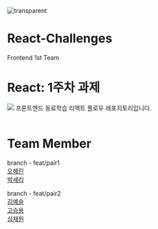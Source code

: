 ![transparent](https://capsule-render.vercel.app/api?type=transparent&fontColor=61DAFB&text=React-Challenges&height=150&fontSize=60&desc=FRONTEND%20TEAM%201&descAlignY=85&descAlign=68)

# React-Challenges
Frontend 1st Team

React: 1주차 과제
===========================
<img src="https://img.shields.io/badge/React-61DAFB?style=for-the-badge&logo=React&logoColor=white">
프론트엔드 동료학습 리액트 플로우 레포지토리입니다.
<br><br>

Team Member
===========
branch - feat/pair1
<br>
[오혜린](https://github.com/ooherin)
<br>
[박세리](https://github.com/seripar)
<br>

branch - feat/pair2
<br>
[김예슬](https://github.com/yesoryeseul)
<br>
[고승용](https://github.com/seungyonggo)
<br>
[심재원](https://github.com/GrayHound0801)
